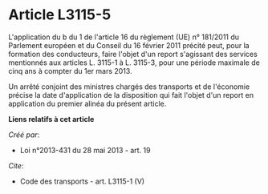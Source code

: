 # Article L3115-5

L'application du b du 1 de l'article 16 du règlement (UE) n° 181/2011 du Parlement européen et du Conseil du 16 février 2011
précité peut, pour la formation des conducteurs, faire l'objet d'un report s'agissant des services mentionnés aux articles L.
3115-1 à L. 3115-3, pour une période maximale de cinq ans à compter du 1er mars 2013. 

Un arrêté conjoint des ministres chargés des transports et de l'économie précise la date d'application de la disposition qui
fait l'objet d'un report en application du premier alinéa du présent article.

**Liens relatifs à cet article**

_Créé par_:

  - Loi n°2013-431 du 28 mai 2013 - art. 19

_Cite_:

  - Code des transports - art. L3115-1 (V)
